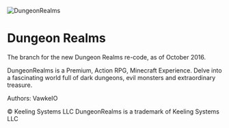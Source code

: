 ![DungeonRealms](http://i.imgur.com/HSCayEW.png)

Dungeon Realms
==========
The branch for the new Dungeon Realms re-code, as of October 2016.

DungeonRealms is a Premium, Action RPG, Minecraft Experience. Delve into a fascinating world full of dark dungeons, evil monsters and extraordinary treasure.

Authors:
VawkeIO


© Keeling Systems LLC 
DungeonRealms is a trademark of Keeling Systems LLC 

